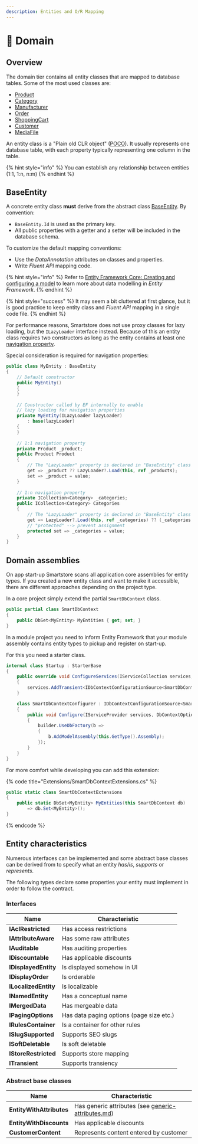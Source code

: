 ```yaml
---
description: Entities and O/R Mapping
---
```


# 🍪 Domain

## Overview

The domain tier contains all entity classes that are mapped to database tables. Some of the most used classes are:

* [Product](https://github.com/smartstore/Smartstore/blob/main/src/Smartstore.Core/Catalog/Products/Domain/Product.cs)
* [Category](https://github.com/smartstore/Smartstore/blob/main/src/Smartstore.Core/Catalog/Categories/Domain/Category.cs)
* [Manufacturer](https://github.com/smartstore/Smartstore/blob/main/src/Smartstore.Core/Catalog/Brands/Domain/Manufacturer.cs)
* [Order](https://github.com/smartstore/Smartstore/blob/main/src/Smartstore.Core/Checkout/Orders/Domain/Order.cs)
* [ShoppingCart](https://github.com/smartstore/Smartstore/blob/main/src/Smartstore.Core/Checkout/Cart/Domain/ShoppingCart.cs)
* [Customer](https://github.com/smartstore/Smartstore/blob/main/src/Smartstore.Core/Platform/Identity/Domain/Customer.cs)
* [MediaFile](https://github.com/smartstore/Smartstore/blob/main/src/Smartstore.Core/Content/Media/Domain/MediaFile.cs)

An entity class is a "Plain old CLR object" ([POCO](https://en.wikipedia.org/wiki/Plain\_old\_CLR\_object)). It usually represents one database table, with each property typically representing one column in the table.

{% hint style="info" %}
You can establish any relationship between entities (1:1, 1:n, n:m)
{% endhint %}

## BaseEntity

A concrete entity class **must** derive from the abstract class [BaseEntity](https://github.com/smartstore/Smartstore/blob/main/src/Smartstore/Domain/BaseEntity.cs). By convention:

* `BaseEntity.Id` is used as the primary key.
* All public properties with a getter and a setter will be included in the database schema.

To customize the default mapping conventions:

* Use the _DataAnnotation_ attributes on classes and properties.
* Write _Fluent API_ mapping code.

{% hint style="info" %}
Refer to [Entity Framework Core: Creating and configuring a model](https://learn.microsoft.com/en-us/ef/core/modeling/) to learn more about data modelling in _Entity Framework_.
{% endhint %}

{% hint style="success" %}
It may seem a bit cluttered at first glance, but it is good practice to keep entity class and _Fluent API_ mapping in a single code file.
{% endhint %}

For performance reasons, Smartstore does not use proxy classes for lazy loading, but the `ILazyLoader` interface instead. Because of this an entity class requires two constructors as long as the entity contains at least one [navigation property](https://learn.microsoft.com/en-us/dotnet/framework/data/adonet/navigation-property).

Special consideration is required for navigation properties:

```csharp
public class MyEntity : BaseEntity 
{
    // Default constructor
    public MyEntity()
    {
    }
    
    // Constructor called by EF internally to enable 
    // lazy loading for navigation properties
    private MyEntity(ILazyLoader lazyLoader)
        : base(lazyLoader)
    {
    }
    
    // 1:1 navigation property
    private Product _product;
    public Product Product
    {
        // The "LazyLoader" property is declared in "BaseEntity" class
        get => _product ?? LazyLoader?.Load(this, ref _products);
        set => _product = value;
    }
    
    // 1:n navigation property
    private ICollection<Category> _categories;
    public ICollection<Category> Categories
    {
        // The "LazyLoader" property is declared in "BaseEntity" class
        get => LazyLoader?.Load(this, ref _categories) ?? (_categories ??= new HashSet<Category>());
        // "protected" --> prevent assignment
        protected set => _categories = value;
    }
}
```

## Domain assemblies

On app start-up Smartstore scans all application core assemblies for entity types. If you created a new entity class and want to make it accessible, there are different approaches depending on the project type.

In a core project simply extend the partial `SmartDbContext` class.

```csharp
public partial class SmartDbContext
{
    public DbSet<MyEntity> MyEntities { get; set; }
}
```

In a module project you need to inform Entity Framework that your module assembly contains entity types to pickup and register on start-up.

For this you need a starter class.

```csharp
internal class Startup : StarterBase
{
    public override void ConfigureServices(IServiceCollection services, IApplicationContext appContext)
    {
        services.AddTransient<IDbContextConfigurationSource<SmartDbContext>, SmartDbContextConfigurer>();
    }

    class SmartDbContextConfigurer : IDbContextConfigurationSource<SmartDbContext>
    {
        public void Configure(IServiceProvider services, DbContextOptionsBuilder builder)
        {
            builder.UseDbFactory(b =>
            {
                b.AddModelAssembly(this.GetType().Assembly);
            });
        }
    }
}
```

For more comfort while developing you can add this extension:

{% code title="Extensions/SmartDbContextExtensions.cs" %}
```csharp
public static class SmartDbContextExtensions
{
    public static DbSet<MyEntity> MyEntities(this SmartDbContext db)
        => db.Set<MyEntity>();
}
```
{% endcode %}

## Entity characteristics

Numerous interfaces can be implemented and some abstract base classes can be derived from to specify what an entity _has_/_is_, _supports_ or _represents_.

The following types declare some properties your entity must implement in order to follow the contract.

### Interfaces

| Name                 | Characteristic                           |
| -------------------- | ---------------------------------------- |
| **IAclRestricted**   | Has access restrictions                  |
| **IAttributeAware**  | Has some raw attributes                  |
| **IAuditable**       | Has auditing properties                  |
| **IDiscountable**    | Has applicable discounts                 |
| **IDisplayedEntity** | Is displayed somehow in UI               |
| **IDisplayOrder**    | Is orderable                             |
| **ILocalizedEntity** | Is localizable                           |
| **INamedEntity**     | Has a conceptual name                    |
| **IMergedData**      | Has mergeable data                       |
| **IPagingOptions**   | Has data paging options (page size etc.) |
| **IRulesContainer**  | Is a container for other rules           |
| **ISlugSupported**   | Supports SEO slugs                       |
| **ISoftDeletable**   | Is soft deletable                        |
| **IStoreRestricted** | Supports store mapping                   |
| **ITransient**       | Supports transiency                      |

### Abstract base classes

| Name                     | Characteristic                                                                                              |
| ------------------------ | ----------------------------------------------------------------------------------------------------------- |
| **EntityWithAttributes** | Has generic attributes (see [generic-attributes.md](../framework/advanced/generic-attributes.md "mention")) |
| **EntityWithDiscounts**  | Has applicable discounts                                                                                    |
| **CustomerContent**      | Represents content entered by customer                                                                      |
